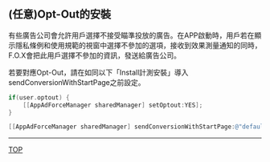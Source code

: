 ## (任意)Opt-Out的安裝

有些廣告公司會允許用戶選擇不接受瞄準投放的廣告。在APP啟動時，用戶若在顯示隱私條例和使用規範的視窗中選擇不參加的選項，接收到效果測量通知的同時，F.O.X會把此用戶選擇不參加的資訊，發送給廣告公司。

若要對應Opt-Out，請在如同以下「Install計測安裝」導入sendConversionWithStartPage之前設定。

```objective-c
if(user.optout) {
	[[AppAdForceManager sharedManager] setOptout:YES];
}

[[AppAdForceManager sharedManager] sendConversionWithStartPage:@"default"];
```
---
[TOP](/lang/tw/README.md)
